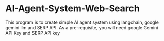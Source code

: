 # AI-Agent-System-Web-Search
This program is to create simple AI agent system using langchain, google gemini llm and SERP API.
As a pre-requisite, you will need google Gemini API Key and SERP API key

